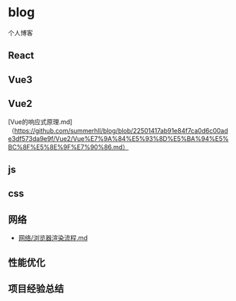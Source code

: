 # blog
个人博客

## React

## Vue3

## Vue2
[Vue的响应式原理.md]（https://github.com/summerhll/blog/blob/22501417ab91e84f7ca0d6c00ade3df573da9e9f/Vue2/Vue%E7%9A%84%E5%93%8D%E5%BA%94%E5%BC%8F%E5%8E%9F%E7%90%86.md）

## js

## css

## 网络
* [网络/浏览器渲染流程.md](https://github.com/summerhll/blog/blob/5a770862dd65bba1178236aa15e050a369c7f585/%E7%BD%91%E7%BB%9C/%E6%B5%8F%E8%A7%88%E5%99%A8%E6%B8%B2%E6%9F%93%E6%B5%81%E7%A8%8B.md)

## 性能优化


## 项目经验总结

